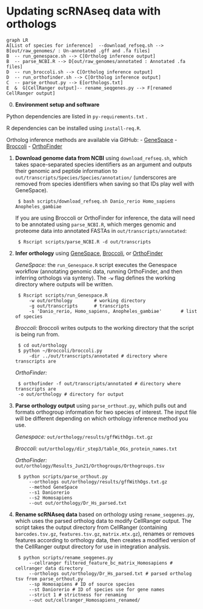 # Updating scRNAseq data with orthologs

```mermaid
graph LR
A[List of species for inference]  --download_refseq.sh -->  B[out/raw_genomes/ : Un-annotated .gff and .fa files]
B  -- run_genespace.sh --> C[Ortholog inference output]
B  -- parse_NCBI.R --> D[out/raw_genomes/annotated : Annotated .fa files]
D  -- run_broccoli.sh --> C[Ortholog inference output]
D  -- run_orthofinder.sh --> C[Ortholog inference output]
C  -- parse_orthout.py --> E[orthologs.txt]
E  &  G[CellRanger output]-- rename_seqgenes.py --> F[renamed CellRanger output]
```

0. **Environment setup and software** 

Python dependencies are listed in `py-requirements.txt` .

R dependencies can be installed using `install-req.R`.

Ortholog inference methods are available via GitHub:
			- [GeneSpace](https://github.com/jtlovell/GENESPACE)
			-  [Broccoli](https://github.com/rderelle/Broccoli)
			- [OrthoFinder](https://github.com/davidemms/OrthoFinder)

	

1. **Download genome data from NCBI** 
using `download_refseq.sh`, which takes space-separated species identifiers as an argument and outputs their genomic and peptide information to `out/transcripts/Species/Species/annotation/` (underscores are removed from species identifiers when saving so that IDs play well with GeneSpace).

		$ bash scripts/download_refseq.sh Danio_rerio Homo_sapiens Anopheles_gambiae

    If you are using Broccoli or OrthoFinder for inference, the data will need to be annotated using `parse_NCBI.R`, which merges genomic and proteome data into annotated FASTAs in `out/transcripts/annotated`:
					
		$ Rscript scripts/parse_NCBI.R -d out/transcripts

2. **Infer orthology** 
using [GeneSpace](https://github.com/jtlovell/GENESPACE), [Broccoli](https://github.com/rderelle/Broccoli), or [OrthoFinder](https://github.com/davidemms/OrthoFinder)

	*GeneSpace:* the `run_Genespace.R` script executes the Genespace workflow (annotating genomic data, running OrthoFinder, and then inferring orthologs via synteny). The `-w` flag defines the working directory where outputs will be written.
	
		$ Rscript scripts/run_Genespace.R
			-w out/orthology	    # working directory
			-g out/transcripts 		# transcripts
			-s 'Danio_rerio, Homo_sapiens, Anopheles_gambiae'		# list of species
	
	
	*Broccoli:* Broccoli writes outputs to the working directory that the script is being run from.

		$ cd out/orthology
		$ python ~/Broccoli/broccoli.py 
			-dir ../out/transcripts/annotated # directory where transcripts are

	*OrthoFinder:* 

		$ orthofinder -f out/transcripts/annotated # directory where transcripts are
		-o out/orthology # directory for output

3. **Parse orthology output** 
using ``parse_orthout.py``, which pulls out and formats orthogroup information for two species of interest. The input file will be different depending on which orthology inference method you use.
	
	*Genespace:* 
	``out/orthology/results/gffWithOgs.txt.gz``

	*Broccoli:* 
	``out/orthology/dir_step3/table_OGs_protein_names.txt``

	*OrthoFinder:* 
	``out/orthology/Results_Jun21/Orthogroups/Orthogroups.tsv``

		$ python scripts/parse_orthout.py 
			--orthologs out/orthology/results/gffWithOgs.txt.gz
			--method GeneSpace
			--s1 Daniorerio
			--s2 Homosapiens
			--out out/orthology/Dr_Hs_parsed.txt

4. **Rename scRNAseq data** based on orthology using ``rename_seqgenes.py``, which uses the parsed ortholog data to modify CellRanger output. The script takes the output directory from CellRanger (containing `barcodes.tsv.gz`, `features.tsv.gz`, `matrix.mtx.gz`), renames or removes features according to orthology data, then creates a modified version of the CellRanger output directory for use in integration analysis.

		$ python scripts/rename_seqgenes.py 
			--cellranger filtered_feature_bc_matrix_Homosapiens # cellranger data directory
			--orthologs out/orthology/Dr_Hs_parsed.txt # parsed ortholog tsv from parse_orthout.py
			--sp Homosapiens # ID of source species
			--st Daniorerio # ID of species use for gene names
			--strict 1 # strictness for renaming
			--out out/cellranger_Homosapiens_renamed/
